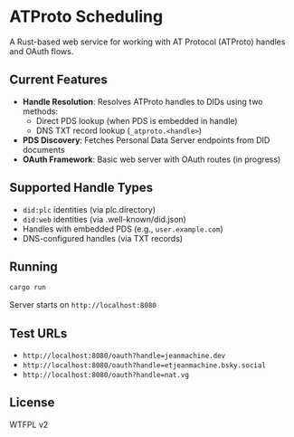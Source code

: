 # ATProto Scheduling

A Rust-based web service for working with AT Protocol (ATProto) handles and OAuth flows.

## Current Features

- **Handle Resolution**: Resolves ATProto handles to DIDs using two methods:
  - Direct PDS lookup (when PDS is embedded in handle)
  - DNS TXT record lookup (`_atproto.<handle>`)
- **PDS Discovery**: Fetches Personal Data Server endpoints from DID documents
- **OAuth Framework**: Basic web server with OAuth routes (in progress)

## Supported Handle Types

- `did:plc` identities (via plc.directory)
- `did:web` identities (via .well-known/did.json)
- Handles with embedded PDS (e.g., `user.example.com`)
- DNS-configured handles (via TXT records)

## Running

```bash
cargo run
```

Server starts on `http://localhost:8080`

## Test URLs

- `http://localhost:8080/oauth?handle=jeanmachine.dev`
- `http://localhost:8080/oauth?handle=etjeanmachine.bsky.social`
- `http://localhost:8080/oauth?handle=nat.vg`

## License

WTFPL v2
